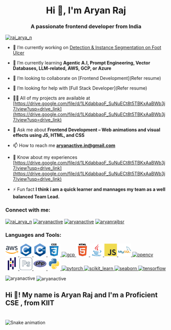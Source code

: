 <h1 align="center">Hi 👋, I'm Aryan Raj</h1>
<h3 align="center">A passionate frontend developer from India</h3>

<p align="left"> <a href="https://twitter.com/raj_arya_n" target="blank"><img src="https://img.shields.io/twitter/follow/raj_arya_n?logo=twitter&style=for-the-badge" alt="raj_arya_n" /></a> </p>

- 🔭 I’m currently working on [Detection & Instance Segmentation on Foot Ulcer](T.B.D)

- 🌱 I’m currently learning **Agentic A.I, Prompt Engineering, Vector Databases, LLM-related, AWS, GCP, or Azure**

- 👯 I’m looking to collaborate on [Frontend Development](Refer resume)

- 🤝 I’m looking for help with [Full Stack Developer](Refer resume)

- 👨‍💻 All of my projects are available at [https://drive.google.com/file/d/1LKdabbaoF_SuNuECt8t5TBKxAaBWb3j7/view?usp=drive_link](https://drive.google.com/file/d/1LKdabbaoF_SuNuECt8t5TBKxAaBWb3j7/view?usp=drive_link)

- 💬 Ask me about **Frontend Development – Web animations and visual effects using JS, HTML, and CSS**

- 📫 How to reach me **aryanactive.in@gmail.com**

- 📄 Know about my experiences [https://drive.google.com/file/d/1LKdabbaoF_SuNuECt8t5TBKxAaBWb3j7/view?usp=drive_link](https://drive.google.com/file/d/1LKdabbaoF_SuNuECt8t5TBKxAaBWb3j7/view?usp=drive_link)

- ⚡ Fun fact **I think i am a quick learner and mannages my team as a well balanced Team Lead.**

<h3 align="left">Connect with me:</h3>
<p align="left">
<a href="https://twitter.com/raj_arya_n" target="blank"><img align="center" src="https://raw.githubusercontent.com/rahuldkjain/github-profile-readme-generator/master/src/images/icons/Social/twitter.svg" alt="raj_arya_n" height="30" width="40" /></a>
<a href="https://linkedin.com/in/aryanactive" target="blank"><img align="center" src="https://raw.githubusercontent.com/rahuldkjain/github-profile-readme-generator/master/src/images/icons/Social/linked-in-alt.svg" alt="aryanactive" height="30" width="40" /></a>
<a href="https://fb.com/aryanactive" target="blank"><img align="center" src="https://raw.githubusercontent.com/rahuldkjain/github-profile-readme-generator/master/src/images/icons/Social/facebook.svg" alt="aryanactive" height="30" width="40" /></a>
<a href="https://instagram.com/aryanrajbsr" target="blank"><img align="center" src="https://raw.githubusercontent.com/rahuldkjain/github-profile-readme-generator/master/src/images/icons/Social/instagram.svg" alt="aryanrajbsr" height="30" width="40" /></a>
</p>

<h3 align="left">Languages and Tools:</h3>
<p align="left"> <a href="https://aws.amazon.com" target="_blank" rel="noreferrer"> <img src="https://raw.githubusercontent.com/devicons/devicon/master/icons/amazonwebservices/amazonwebservices-original-wordmark.svg" alt="aws" width="40" height="40"/> </a> <a href="https://www.cprogramming.com/" target="_blank" rel="noreferrer"> <img src="https://raw.githubusercontent.com/devicons/devicon/master/icons/c/c-original.svg" alt="c" width="40" height="40"/> </a> <a href="https://www.w3schools.com/cpp/" target="_blank" rel="noreferrer"> <img src="https://raw.githubusercontent.com/devicons/devicon/master/icons/cplusplus/cplusplus-original.svg" alt="cplusplus" width="40" height="40"/> </a> <a href="https://www.w3schools.com/css/" target="_blank" rel="noreferrer"> <img src="https://raw.githubusercontent.com/devicons/devicon/master/icons/css3/css3-original-wordmark.svg" alt="css3" width="40" height="40"/> </a> <a href="https://cloud.google.com" target="_blank" rel="noreferrer"> <img src="https://www.vectorlogo.zone/logos/google_cloud/google_cloud-icon.svg" alt="gcp" width="40" height="40"/> </a> <a href="https://www.w3.org/html/" target="_blank" rel="noreferrer"> <img src="https://raw.githubusercontent.com/devicons/devicon/master/icons/html5/html5-original-wordmark.svg" alt="html5" width="40" height="40"/> </a> <a href="https://www.java.com" target="_blank" rel="noreferrer"> <img src="https://raw.githubusercontent.com/devicons/devicon/master/icons/java/java-original.svg" alt="java" width="40" height="40"/> </a> <a href="https://developer.mozilla.org/en-US/docs/Web/JavaScript" target="_blank" rel="noreferrer"> <img src="https://raw.githubusercontent.com/devicons/devicon/master/icons/javascript/javascript-original.svg" alt="javascript" width="40" height="40"/> </a> <a href="https://www.mysql.com/" target="_blank" rel="noreferrer"> <img src="https://raw.githubusercontent.com/devicons/devicon/master/icons/mysql/mysql-original-wordmark.svg" alt="mysql" width="40" height="40"/> </a> <a href="https://opencv.org/" target="_blank" rel="noreferrer"> <img src="https://www.vectorlogo.zone/logos/opencv/opencv-icon.svg" alt="opencv" width="40" height="40"/> </a> <a href="https://pandas.pydata.org/" target="_blank" rel="noreferrer"> <img src="https://raw.githubusercontent.com/devicons/devicon/2ae2a900d2f041da66e950e4d48052658d850630/icons/pandas/pandas-original.svg" alt="pandas" width="40" height="40"/> </a> <a href="https://www.photoshop.com/en" target="_blank" rel="noreferrer"> <img src="https://raw.githubusercontent.com/devicons/devicon/master/icons/photoshop/photoshop-line.svg" alt="photoshop" width="40" height="40"/> </a> <a href="https://www.php.net" target="_blank" rel="noreferrer"> <img src="https://raw.githubusercontent.com/devicons/devicon/master/icons/php/php-original.svg" alt="php" width="40" height="40"/> </a> <a href="https://www.python.org" target="_blank" rel="noreferrer"> <img src="https://raw.githubusercontent.com/devicons/devicon/master/icons/python/python-original.svg" alt="python" width="40" height="40"/> </a> <a href="https://pytorch.org/" target="_blank" rel="noreferrer"> <img src="https://www.vectorlogo.zone/logos/pytorch/pytorch-icon.svg" alt="pytorch" width="40" height="40"/> </a> <a href="https://scikit-learn.org/" target="_blank" rel="noreferrer"> <img src="https://upload.wikimedia.org/wikipedia/commons/0/05/Scikit_learn_logo_small.svg" alt="scikit_learn" width="40" height="40"/> </a> <a href="https://seaborn.pydata.org/" target="_blank" rel="noreferrer"> <img src="https://seaborn.pydata.org/_images/logo-mark-lightbg.svg" alt="seaborn" width="40" height="40"/> </a> <a href="https://www.tensorflow.org" target="_blank" rel="noreferrer"> <img src="https://www.vectorlogo.zone/logos/tensorflow/tensorflow-icon.svg" alt="tensorflow" width="40" height="40"/> </a> </p>

<p><img align="left" src="https://github-readme-stats.vercel.app/api/top-langs?username=aryanactive&show_icons=true&locale=en&layout=compact" alt="aryanactive" /></p>

<p>&nbsp;<img align="center" src="https://github-readme-stats.vercel.app/api?username=aryanactive&show_icons=true&locale=en" alt="aryanactive" /></p>


<h2 align="left">Hi 👋! My name is Aryan Raj and I'm a Proficient CSE , from KIIT</h2>

###


###

<br clear="both">

<img src="https://raw.githubusercontent.com/aryanactive/aryanactive/snake.yml" alt="Snake animation" />

###
